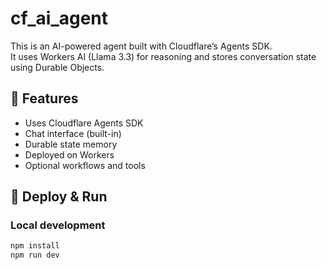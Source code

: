 # cf_ai_agent

This is an AI-powered agent built with Cloudflare’s Agents SDK.  
It uses Workers AI (Llama 3.3) for reasoning and stores conversation state using Durable Objects.

## 🧠 Features

- Uses Cloudflare Agents SDK
- Chat interface (built-in)
- Durable state memory
- Deployed on Workers
- Optional workflows and tools

## 🚀 Deploy & Run

### Local development

```bash
npm install
npm run dev
```
